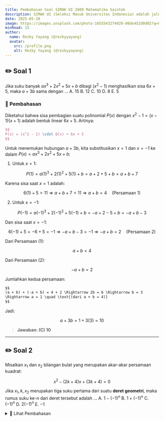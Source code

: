 ```yaml
---
title: Pembahasan Soal SIMAK UI 2009 Matematika Saintek
description: SIMAK UI (Seleksi Masuk Universitas Indonesia) adalah jalur seleksi mandiri yang diselenggarakan langsung oleh Universitas Indonesia (UI) untuk penerimaan mahasiswa baru.
date: 2025-05-20
image: https://images.unsplash.com/photo-1655543274920-06de452d0d02?q=80&w=2071&auto=format&fit=crop&ixlib=rb-4.1.0&ixid=M3wxMjA3fDB8MHxwaG90by1wYWdlfHx8fGVufDB8fHx8fA%3D%3D
minRead: 15
author:
  name: Rezky Yayang (@rezkyyayang)
  avatar:
    src: /profile.png
    alt: Rezky Yayang (@rezkyyayang)
---
```


## ✏️ Soal 1

Jika suku banyak
$ax^3 + 2x^2 + 5x + b$
dibagi $(x^2 - 1)$ menghasilkan sisa $6x + 5$, maka $a + 3b$ sama dengan ...
A. 15
B. 12
C. 10
D. 8
E. 5

### 🧠 Pembahasan

Diketahui bahwa sisa pembagian suatu polinomial $P(x)$ dengan $x^2 - 1 = (x-1)(x+1)$ adalah bentuk linear $6x + 5$.
Artinya:

```latex
$$
P(x) = (x^2 - 1) \cdot Q(x) + 6x + 5
$$
```

Untuk menemukan hubungan $a + 3b$, kita substitusikan $x = 1$ dan $x = -1$ ke dalam $P(x) = ax^3 + 2x^2 + 5x + b$:

1. Untuk $x = 1$:

$$
P(1) = a(1)^3 + 2(1)^2 + 5(1) + b = a + 2 + 5 + b = a + b + 7
$$

Karena sisa saat $x = 1$ adalah:

$$
6(1) + 5 = 11
\Rightarrow a + b + 7 = 11 \Rightarrow a + b = 4 \quad \text{(Persamaan 1)}
$$

2. Untuk $x = -1$:

$$
P(-1) = a(-1)^3 + 2(-1)^2 + 5(-1) + b = -a + 2 -5 + b = -a + b - 3
$$

Dan sisa saat $x = -1$:

$$
6(-1) + 5 = -6 + 5 = -1
\Rightarrow -a + b - 3 = -1 \Rightarrow -a + b = 2 \quad \text{(Persamaan 2)}
$$

Dari Persamaan (1):

$$
a + b = 4
$$

Dari Persamaan (2):

$$
-a + b = 2
$$

Jumlahkan kedua persamaan:

```markdown
$$
(a + b) + (-a + b) = 4 + 2 \Rightarrow 2b = 6 \Rightarrow b = 3
\Rightarrow a = 1 \quad \text{(dari a + b = 4)}
$$
```

Jadi:

$$
a + 3b = 1 + 3(3) = 10
$$

> **Jawaban: (C) 10**

---

## ✏️ Soal 2

Misalkan $x_1$ dan $x_2$ bilangan bulat yang merupakan akar-akar persamaan kuadrat:

$$
x^2 - (2k + 4)x + (3k + 4) = 0
$$

Jika $x_1, k, x_2$ merupakan tiga suku pertama dari suatu **deret geometri**, maka rumus suku ke-$n$ dari deret tersebut adalah ...
A. $1 - (-1)^n$
B. $1 + (-1)^n$
C. $(-1)^n$
D. $2(-1)^n$
E. $-1$

<details>
<summary>🧠 Lihat Pembahasan</summary>

Diketahui bahwa akar-akar persamaan kuadrat $x_1$ dan $x_2$, serta $k$, membentuk deret geometri:

$$
x_1, k, x_2
$$

Maka berlaku:

$$
k^2 = x_1 \cdot x_2
$$

Gunakan rumus jumlah dan hasil akar-akar dari persamaan kuadrat:

* Jumlah akar:

  $$
  x_1 + x_2 = 2k + 4
  $$

* Hasil kali akar:

  $$
  x_1 x_2 = 3k + 4
  $$

Substitusi ke persamaan deret geometri:

$$
k^2 = 3k + 4
\Rightarrow k^2 - 3k - 4 = 0
$$

Faktorkan:

$$
(k - 4)(k + 1) = 0 \Rightarrow k = 4 \text{ atau } k = -1
$$

Uji dua nilai ini:

---

**Coba $k = 4$:**

* Jumlah akar: $x_1 + x_2 = 2(4) + 4 = 12$
* Hasil kali akar: $x_1 x_2 = 3(4) + 4 = 16$

Maka $x_1$ dan $x_2$ adalah akar dari:

$$
x^2 - 12x + 16 = 0 \Rightarrow x = 2, 8
$$

Jadi, deretnya: $2, 4, 8$, rasio: $2$ → cocok.

---

**Coba $k = -1$:**

* Jumlah akar: $x_1 + x_2 = 2(-1) + 4 = 2$
* Hasil kali akar: $x_1 x_2 = 3(-1) + 4 = 1$

Maka $x_1$ dan $x_2$ adalah akar dari:

$$
x^2 - 2x + 1 = 0 \Rightarrow x = 1, 1
$$

Jadi, deretnya: $1, -1, 1$

Ini adalah deret geometri dengan rasio $-1$

Rumus umum suku ke-$n$ dari deret ini adalah:

$$
U_n = (-1)^n
$$

> **Jawaban: (C) $(-1)^n$**

</details>